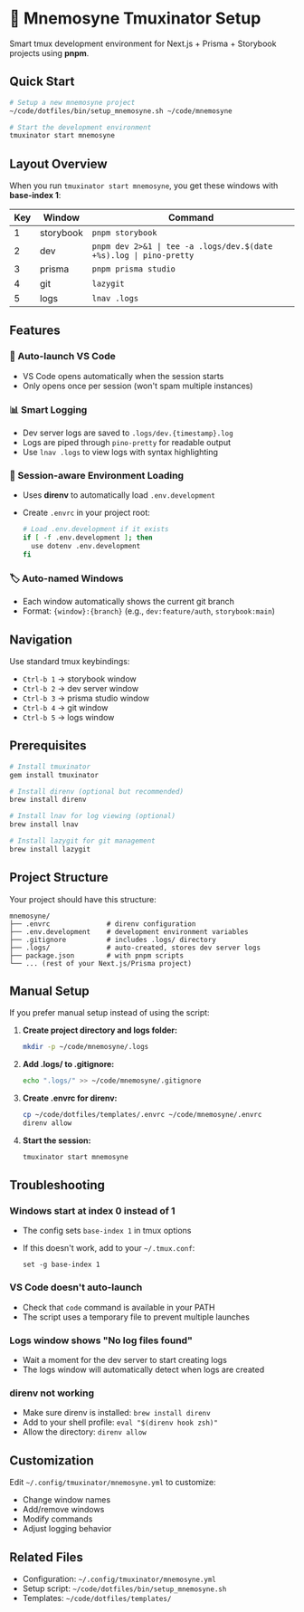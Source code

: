 # 🧠 Mnemosyne Tmuxinator Setup

Smart tmux development environment for Next.js + Prisma + Storybook projects using **pnpm**.

## Quick Start

```bash
# Setup a new mnemosyne project
~/code/dotfiles/bin/setup_mnemosyne.sh ~/code/mnemosyne

# Start the development environment
tmuxinator start mnemosyne
```

## Layout Overview

When you run `tmuxinator start mnemosyne`, you get these windows with **base-index 1**:

| Key | Window     | Command                                                                    |
|-----|------------|----------------------------------------------------------------------------|
| 1   | storybook  | `pnpm storybook`                                                          |
| 2   | dev        | `pnpm dev 2>&1 \| tee -a .logs/dev.$(date +%s).log \| pino-pretty`       |
| 3   | prisma     | `pnpm prisma studio`                                                      |
| 4   | git        | `lazygit`                                                                 |
| 5   | logs       | `lnav .logs`                                                              |

## Features

### 🚀 Auto-launch VS Code

- VS Code opens automatically when the session starts
- Only opens once per session (won't spam multiple instances)

### 📊 Smart Logging

- Dev server logs are saved to `.logs/dev.{timestamp}.log`
- Logs are piped through `pino-pretty` for readable output
- Use `lnav .logs` to view logs with syntax highlighting

### 🌿 Session-aware Environment Loading

- Uses **direnv** to automatically load `.env.development`
- Create `.envrc` in your project root:

  ```bash
  # Load .env.development if it exists
  if [ -f .env.development ]; then
    use dotenv .env.development
  fi
  ```

### 🏷️ Auto-named Windows

- Each window automatically shows the current git branch
- Format: `{window}:{branch}` (e.g., `dev:feature/auth`, `storybook:main`)

## Navigation

Use standard tmux keybindings:

- `Ctrl-b 1` → storybook window
- `Ctrl-b 2` → dev server window  
- `Ctrl-b 3` → prisma studio window
- `Ctrl-b 4` → git window
- `Ctrl-b 5` → logs window

## Prerequisites

```bash
# Install tmuxinator
gem install tmuxinator

# Install direnv (optional but recommended)
brew install direnv

# Install lnav for log viewing (optional)
brew install lnav

# Install lazygit for git management
brew install lazygit
```

## Project Structure

Your project should have this structure:

```text
mnemosyne/
├── .envrc              # direnv configuration
├── .env.development    # development environment variables
├── .gitignore          # includes .logs/ directory
├── .logs/              # auto-created, stores dev server logs
├── package.json        # with pnpm scripts
└── ... (rest of your Next.js/Prisma project)
```

## Manual Setup

If you prefer manual setup instead of using the script:

1. **Create project directory and logs folder:**

   ```bash
   mkdir -p ~/code/mnemosyne/.logs
   ```

2. **Add .logs/ to .gitignore:**

   ```bash
   echo ".logs/" >> ~/code/mnemosyne/.gitignore
   ```

3. **Create .envrc for direnv:**

   ```bash
   cp ~/code/dotfiles/templates/.envrc ~/code/mnemosyne/.envrc
   direnv allow
   ```

4. **Start the session:**

   ```bash
   tmuxinator start mnemosyne
   ```

## Troubleshooting

### Windows start at index 0 instead of 1

- The config sets `base-index 1` in tmux options
- If this doesn't work, add to your `~/.tmux.conf`:

  ```tmux
  set -g base-index 1
  ```

### VS Code doesn't auto-launch

- Check that `code` command is available in your PATH
- The script uses a temporary file to prevent multiple launches

### Logs window shows "No log files found"

- Wait a moment for the dev server to start creating logs
- The logs window will automatically detect when logs are created

### direnv not working

- Make sure direnv is installed: `brew install direnv`
- Add to your shell profile: `eval "$(direnv hook zsh)"`
- Allow the directory: `direnv allow`

## Customization

Edit `~/.config/tmuxinator/mnemosyne.yml` to customize:

- Change window names
- Add/remove windows
- Modify commands
- Adjust logging behavior

## Related Files

- Configuration: `~/.config/tmuxinator/mnemosyne.yml`
- Setup script: `~/code/dotfiles/bin/setup_mnemosyne.sh`
- Templates: `~/code/dotfiles/templates/`
